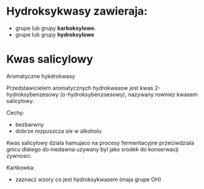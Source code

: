# Hydroksykwasy zawieraja:
- grupe lub grupy **karboksylowe**.
- grupe lub grupy **hydroksylowe**

# Kwas salicylowy
Aromatyczne hykdrokwasy

Przedstawicielem aromatycznych hydrokwasow jest kwas 2-hydroksybenzesowy (o-hydroksybenzoesowy), nazywany rowniez kwasem salicylowy.

Cechy:
- bezbarwny
- dobrze rozpuszcza sie w alkoholu

Kwas salicylowy dziala hamujaco na procesy fermentacyjne  przeciwdziala gnicu dlatego do niedawna uzywany byl jako srodek do konserwacji zywnosci.

Kartkowka:
- zaznacz wzory co jest hydroksykwasem (maja grupe OH)
